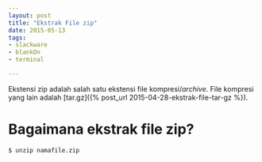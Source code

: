 ```yaml
---
layout: post
title: "Ekstrak File zip"
date: 2015-05-13
tags: 
- slackware
- blankOn
- terminal

---
```

Ekstensi zip adalah salah satu ekstensi file kompresi/_archive_. File kompresi yang lain adalah [tar.gz]({% post_url 2015-04-28-ekstrak-file-tar-gz %}). 

# Bagaimana ekstrak file zip?
```
$ unzip namafile.zip
```

